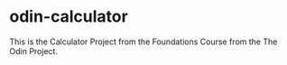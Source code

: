 # odin-calculator
This is the Calculator Project from the Foundations Course from the The Odin Project.
